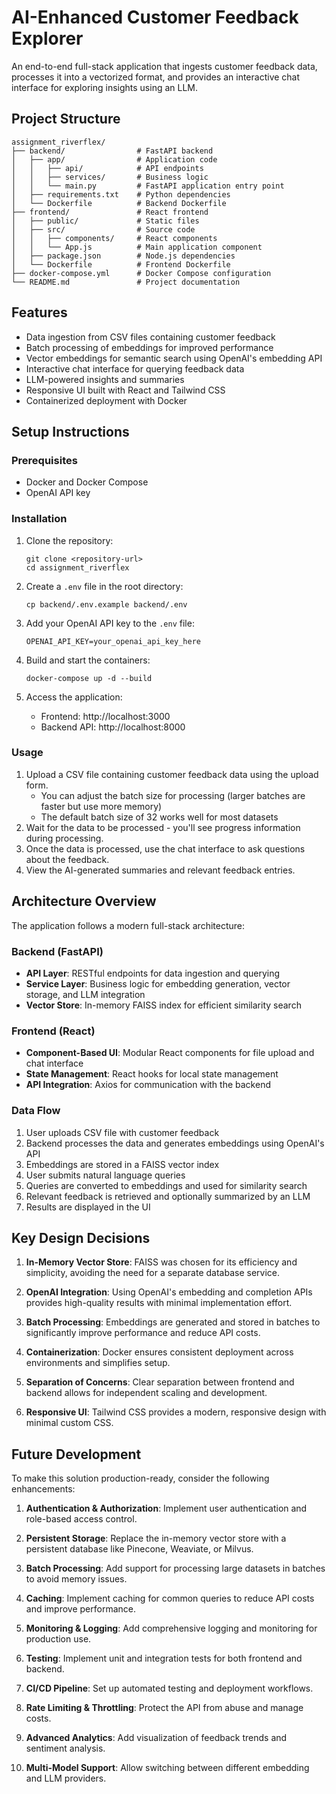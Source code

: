 # AI-Enhanced Customer Feedback Explorer

An end-to-end full-stack application that ingests customer feedback data, processes it into a vectorized format, and provides an interactive chat interface for exploring insights using an LLM.

## Project Structure

```
assignment_riverflex/
├── backend/                # FastAPI backend
│   ├── app/                # Application code
│   │   ├── api/            # API endpoints
│   │   ├── services/       # Business logic
│   │   └── main.py         # FastAPI application entry point
│   ├── requirements.txt    # Python dependencies
│   └── Dockerfile          # Backend Dockerfile
├── frontend/               # React frontend
│   ├── public/             # Static files
│   ├── src/                # Source code
│   │   ├── components/     # React components
│   │   └── App.js          # Main application component
│   ├── package.json        # Node.js dependencies
│   └── Dockerfile          # Frontend Dockerfile
├── docker-compose.yml      # Docker Compose configuration
└── README.md               # Project documentation
```

## Features

- Data ingestion from CSV files containing customer feedback
- Batch processing of embeddings for improved performance
- Vector embeddings for semantic search using OpenAI's embedding API
- Interactive chat interface for querying feedback data
- LLM-powered insights and summaries
- Responsive UI built with React and Tailwind CSS
- Containerized deployment with Docker

## Setup Instructions

### Prerequisites

- Docker and Docker Compose
- OpenAI API key

### Installation

1. Clone the repository:
   ```
   git clone <repository-url>
   cd assignment_riverflex
   ```

2. Create a `.env` file in the root directory:
   ```
   cp backend/.env.example backend/.env
   ```

3. Add your OpenAI API key to the `.env` file:
   ```
   OPENAI_API_KEY=your_openai_api_key_here
   ```

4. Build and start the containers:
   ```
   docker-compose up -d --build
   ```

5. Access the application:
   - Frontend: http://localhost:3000
   - Backend API: http://localhost:8000

### Usage

1. Upload a CSV file containing customer feedback data using the upload form.
   - You can adjust the batch size for processing (larger batches are faster but use more memory)
   - The default batch size of 32 works well for most datasets
2. Wait for the data to be processed - you'll see progress information during processing.
3. Once the data is processed, use the chat interface to ask questions about the feedback.
4. View the AI-generated summaries and relevant feedback entries.

## Architecture Overview

The application follows a modern full-stack architecture:

### Backend (FastAPI)

- **API Layer**: RESTful endpoints for data ingestion and querying
- **Service Layer**: Business logic for embedding generation, vector storage, and LLM integration
- **Vector Store**: In-memory FAISS index for efficient similarity search

### Frontend (React)

- **Component-Based UI**: Modular React components for file upload and chat interface
- **State Management**: React hooks for local state management
- **API Integration**: Axios for communication with the backend

### Data Flow

1. User uploads CSV file with customer feedback
2. Backend processes the data and generates embeddings using OpenAI's API
3. Embeddings are stored in a FAISS vector index
4. User submits natural language queries
5. Queries are converted to embeddings and used for similarity search
6. Relevant feedback is retrieved and optionally summarized by an LLM
7. Results are displayed in the UI

## Key Design Decisions

1. **In-Memory Vector Store**: FAISS was chosen for its efficiency and simplicity, avoiding the need for a separate database service.

2. **OpenAI Integration**: Using OpenAI's embedding and completion APIs provides high-quality results with minimal implementation effort.

3. **Batch Processing**: Embeddings are generated and stored in batches to significantly improve performance and reduce API costs.

4. **Containerization**: Docker ensures consistent deployment across environments and simplifies setup.

5. **Separation of Concerns**: Clear separation between frontend and backend allows for independent scaling and development.

6. **Responsive UI**: Tailwind CSS provides a modern, responsive design with minimal custom CSS.

## Future Development

To make this solution production-ready, consider the following enhancements:

1. **Authentication & Authorization**: Implement user authentication and role-based access control.

2. **Persistent Storage**: Replace the in-memory vector store with a persistent database like Pinecone, Weaviate, or Milvus.

3. **Batch Processing**: Add support for processing large datasets in batches to avoid memory issues.

4. **Caching**: Implement caching for common queries to reduce API costs and improve performance.

5. **Monitoring & Logging**: Add comprehensive logging and monitoring for production use.

6. **Testing**: Implement unit and integration tests for both frontend and backend.

7. **CI/CD Pipeline**: Set up automated testing and deployment workflows.

8. **Rate Limiting & Throttling**: Protect the API from abuse and manage costs.

9. **Advanced Analytics**: Add visualization of feedback trends and sentiment analysis.

10. **Multi-Model Support**: Allow switching between different embedding and LLM providers.
